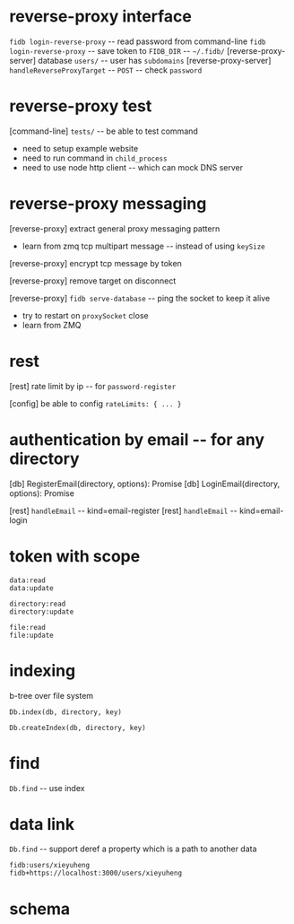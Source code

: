 # reverse-proxy interface

`fidb login-reverse-proxy` -- read password from command-line
`fidb login-reverse-proxy` -- save token to `FIDB_DIR` -- `~/.fidb/`
[reverse-proxy-server] database `users/` -- user has `subdomains`
[reverse-proxy-server] `handleReverseProxyTarget` -- `POST` -- check `password`

# reverse-proxy test

[command-line] `tests/` -- be able to test command

- need to setup example website
- need to run command in `child_process`
- need to use node http client -- which can mock DNS server

# reverse-proxy messaging

[reverse-proxy] extract general proxy messaging pattern

- learn from zmq tcp multipart message -- instead of using `keySize`

[reverse-proxy] encrypt tcp message by token

[reverse-proxy] remove target on disconnect

[reverse-proxy] `fidb serve-database` -- ping the socket to keep it alive

- try to restart on `proxySocket` close
- learn from ZMQ

# rest

[rest] rate limit by ip -- for `password-register`

[config] be able to config `rateLimits: { ... }`

# authentication by email -- for any directory

[db] RegisterEmail(directory, options): Promise<void>
[db] LoginEmail(directory, options): Promise<Token>

[rest] `handleEmail` -- kind=email-register
[rest] `handleEmail` -- kind=email-login

# token with scope

```
data:read
data:update

directory:read
directory:update

file:read
file:update
```

# indexing

b-tree over file system

`Db.index(db, directory, key)`

`Db.createIndex(db, directory, key)`

# find

`Db.find` -- use index

# data link

`Db.find` -- support deref a property which is a path to another data

```
fidb:users/xieyuheng
fidb+https://localhost:3000/users/xieyuheng
```

# schema
